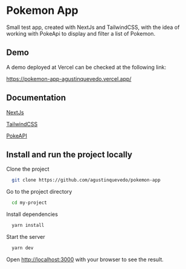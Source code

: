 # Pokemon App

Small test app, created with NextJs and TailwindCSS, with the idea of working with PokeApi to display and filter a list of Pokemon.

## Demo

A demo deployed at Vercel can be checked at the following link:

https://pokemon-app-agustinquevedo.vercel.app/

## Documentation

[NextJs](https://nextjs.org/)

[TailwindCSS](https://tailwindcss.com/)

[PokeAPI](https://pokeapi.co/)

## Install and run the project locally

Clone the project

```bash
  git clone https://github.com/agustinquevedo/pokemon-app
```

Go to the project directory

```bash
  cd my-project
```

Install dependencies

```bash
  yarn install
```

Start the server

```bash
  yarn dev
```

Open [http://localhost:3000](http://localhost:3000) with your browser to see the result.
